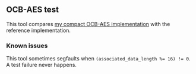 ## OCB-AES test

This tool compares [my compact OCB-AES implementation](https://github.com/DesWurstes/OCB-AES) with the reference
implementation.

### Known issues

This tool sometimes segfaults when `(associated_data_length %= 16) != 0`. A test failure never happens.
